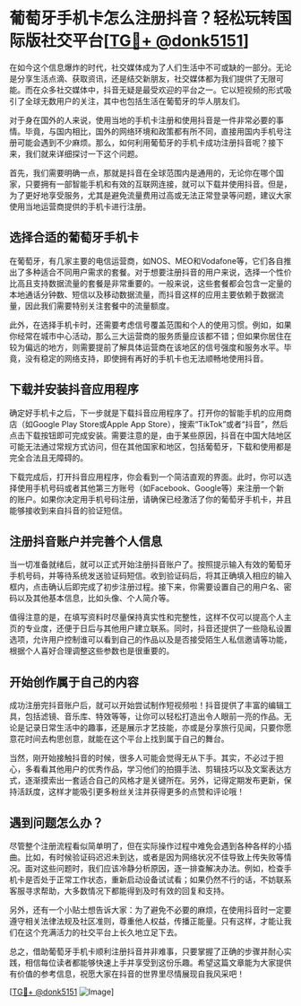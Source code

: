 # 葡萄牙手机卡怎么注册抖音？轻松玩转国际版社交平台[[TG💪+ @donk5151](https://t.me/s/donk5151)]

在如今这个信息爆炸的时代，社交媒体成为了人们生活中不可或缺的一部分。无论是分享生活点滴、获取资讯，还是结交新朋友，社交媒体都为我们提供了无限可能。而在众多社交媒体中，抖音无疑是最受欢迎的平台之一。它以短视频的形式吸引了全球无数用户的关注，其中也包括生活在葡萄牙的华人朋友们。

对于身在国外的人来说，使用当地的手机卡注册和使用抖音是一件非常必要的事情。毕竟，与国内相比，国外的网络环境和政策都有所不同，直接用国内手机号注册可能会遇到不少麻烦。那么，如何利用葡萄牙的手机卡成功注册抖音呢？接下来，我们就来详细探讨一下这个问题。

首先，我们需要明确一点，那就是抖音在全球范围内是通用的，无论你在哪个国家，只要拥有一部智能手机和有效的互联网连接，就可以下载并使用抖音。但是，为了更好地享受服务，尤其是避免流量费用过高或无法正常登录等问题，建议大家使用当地运营商提供的手机卡进行注册。

## 选择合适的葡萄牙手机卡

在葡萄牙，有几家主要的电信运营商，如NOS、MEO和Vodafone等，它们各自推出了多种适合不同用户需求的套餐。对于想要注册抖音的用户来说，选择一个性价比高且支持数据流量的套餐是非常重要的。一般来说，这些套餐都会包含一定量的本地通话分钟数、短信以及移动数据流量，而抖音这样的应用主要依赖于数据流量，因此我们需要特别关注套餐中的流量额度。

此外，在选择手机卡时，还需要考虑信号覆盖范围和个人的使用习惯。例如，如果你经常在城市中心活动，那么三大运营商的服务质量应该都不错；但如果你居住在较为偏远的地方，则需要提前了解具体运营商在该地区的信号强度和服务水平。毕竟，没有稳定的网络支持，即使拥有再好的手机卡也无法顺畅地使用抖音。

## 下载并安装抖音应用程序

确定好手机卡之后，下一步就是下载抖音应用程序了。打开你的智能手机的应用商店（如Google Play Store或Apple App Store），搜索“TikTok”或者“抖音”，然后点击下载按钮即可完成安装。需要注意的是，由于某些原因，抖音在中国大陆地区可能无法通过常规方式访问，但在其他国家和地区，包括葡萄牙，下载和使用都是完全合法且无障碍的。

下载完成后，打开抖音应用程序，你会看到一个简洁直观的界面。此时，你可以选择使用手机号码或者其他第三方账号（如Facebook、Google等）来注册一个新的账户。如果你决定用手机号码注册，请确保已经激活了你的葡萄牙手机卡，并且能够接收到来自抖音的验证短信。

## 注册抖音账户并完善个人信息

当一切准备就绪后，就可以正式开始注册抖音账户了。按照提示输入有效的葡萄牙手机号码，并等待系统发送验证码短信。收到验证码后，将其正确填入相应的输入框内，点击确认后即完成了初步注册过程。接下来，你需要设置自己的用户名、密码以及其他基本信息，比如头像、个人简介等。

值得注意的是，在填写资料时尽量保持真实性和完整性，这样不仅可以提高个人主页的专业度，还便于日后与其他用户建立联系。同时，抖音还提供了一些隐私设置选项，允许用户控制谁可以看到自己的作品以及是否接受陌生人私信邀请等功能，根据个人喜好合理调整这些参数也是很重要的。

## 开始创作属于自己的内容

成功注册完抖音账户后，就可以开始尝试制作短视频啦！抖音提供了丰富的编辑工具，包括滤镜、音乐库、特效等等，让你可以轻松打造出令人眼前一亮的作品。无论是记录日常生活中的趣事，还是展示才艺技能，亦或是分享旅行见闻，只要你愿意花时间去构思创意，就能在这个平台上找到属于自己的舞台。

当然，刚开始接触抖音的时候，很多人可能会觉得无从下手。其实，不必过于担心，多看看其他用户的优秀作品，学习他们的拍摄手法、剪辑技巧以及文案表达方式，逐渐摸索出一套适合自己的风格才是关键所在。另外，记得定期发布更新，保持活跃度，这样才能吸引更多粉丝关注并获得更多的点赞和评论哦！

## 遇到问题怎么办？

尽管整个注册流程看似简单明了，但在实际操作过程中难免会遇到各种各样的小插曲。比如，有时候验证码迟迟未到达，或者是因为网络状况不佳导致上传失败等情况。面对这些问题时，我们应该冷静分析原因，逐一排查解决办法。例如，检查手机卡是否处于正常工作状态，重新启动设备试试看；如果仍然不行的话，不妨联系客服寻求帮助，大多数情况下都能得到及时有效的回复和支持。

另外，还有一个小贴士想告诉大家：为了避免不必要的麻烦，在使用抖音时一定要遵守相关法律法规及社区准则，尊重他人权益，传播正能量。只有这样，才能让我们在这个充满活力的社交平台上长久地立足下去。

总之，借助葡萄牙手机卡顺利注册抖音并非难事，只要掌握了正确的步骤并耐心实践，相信每位读者都能够快速上手并享受到这份乐趣。希望这篇文章能为大家提供有价值的参考信息，祝愿大家在抖音的世界里尽情展现自我风采吧！

[[TG💪+ @donk5151](https://t.me/s/donk5151) ![Image](https://i.postimg.cc/rwNCRYN7/Snipaste-2025-04-30-17-27-05.png)]